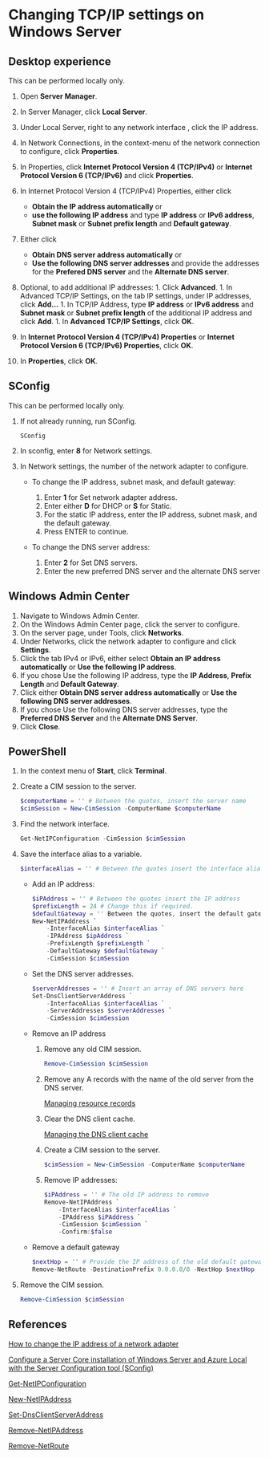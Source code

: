 # Changing TCP/IP settings on Windows Server

## Desktop experience

This can be performed locally only.

1. Open **Server Manager**.
1. In Server Manager, click **Local Server**.
1. Under Local Server, right to any network interface , click the IP address.
1. In Network Connections, in the context-menu of the network connection to configure, click **Properties**.
1. In Properties, click **Internet Protocol Version 4 (TCP/IPv4)** or **Internet Protocol Version 6 (TCP/IPv6)** and click **Properties**.
1. In Internet Protocol Version 4 (TCP/IPv4) Properties, either click

    * **Obtain the IP address automatically** or
    * **use the following IP address** and type **IP address** or **IPv6 address**, **Subnet mask** or **Subnet prefix length** and **Default gateway**.

1. Either click

    * **Obtain DNS server address automatically** or
    * **Use the following DNS server addresses** and provide the addresses for the **Prefered DNS server** and the **Alternate DNS server**.

1. Optional, to add additional IP addresses:
        1. Click **Advanced**.
        1. In Advanced TCP/IP Settings, on the tab IP settings, under IP addresses, click **Add...**
        1. In TCP/IP Address, type **IP address** or **IPv6 address** and **Subnet mask** or **Subnet prefix length** of the additional IP address and click **Add**.
        1. In **Advanced TCP/IP Settings**, click **OK**.

1. In **Internet Protocol Version 4 (TCP/IPv4) Properties** or **Internet Protocol Version 6 (TCP/IPv6) Properties**, click **OK**.
1. In **Properties**, click **OK**.

## SConfig

This can be performed locally only.

1. If not already running, run SConfig.

    ````shell
    SConfig
    ````

1. In sconfig, enter **8** for Network settings.
1. In Network settings, the number of the network adapter to configure.

    * To change the IP address, subnet mask, and default gateway:

        1. Enter **1** for Set network adapter address.
        1. Enter either **D** for DHCP or **S** for Static.
        1. For the static IP address, enter the IP address, subnet mask, and the default gateway.
        1. Press ENTER to continue.

    * To change the DNS server address:

        1. Enter **2** for Set DNS servers.
        1. Enter the new preferred DNS server and the alternate DNS server

## Windows Admin Center

1. Navigate to Windows Admin Center.
1. On the Windows Admin Center page, click the server to configure.
1. On the server page, under Tools, click **Networks**.
1. Under Networks, click the network adapter to configure and click **Settings**.
1. Click the tab IPv4 or IPv6, either select **Obtain an IP address automatically** or **Use the following IP address**.
1. If you chose Use the following IP address, type the **IP Address**, **Prefix Length** and **Default Gateway**.
1. Click either **Obtain DNS server address automatically** or **Use the following DNS server addresses**.
1. If you chose Use the following DNS server addresses, type the **Preferred DNS Server** and the **Alternate DNS Server**.
1. Click **Close**.

## PowerShell

1. In the context menu of **Start**, click **Terminal**.
1. Create a CIM session to the server.

    ````powershell
    $computerName = '' # Between the quotes, insert the server name
    $cimSession = New-CimSession -ComputerName $computerName
    ````

1. Find the network interface.

    ````powershell
    Get-NetIPConfiguration -CimSession $cimSession
    ````

1. Save the interface alias to a variable.

    ```powershell
    $interfaceAlias = '' # Between the quotes insert the interface alias
    ```

    * Add an IP address:

        ````powershell
        $iPAddress = '' # Between the quotes insert the IP address
        $prefixLength = 24 # Change this if required.
        $defaultGateway = '' Between the quotes, insert the default gateway
        New-NetIPAddress `
            -InterfaceAlias $interfaceAlias `
            -IPAddress $ipAddress `
            -PrefixLength $prefixLength `
            -DefaultGateway $defaultGateway `
            -CimSession $cimSession
        ````

    * Set the DNS server addresses.

        ````powershell
        $serverAddresses = '' # Insert an array of DNS servers here
        Set-DnsClientServerAddress `
            -InterfaceAlias $interfaceAlias `
            -ServerAddresses $serverAddresses `
            -CimSession $cimSession
        ````

    * Remove an IP address

        1. Remove any old CIM session.

            ````powershell
            Remove-CimSession $cimSession
            ````

        1. Remove any A records with the name of the old server from the DNS server.

            [Managing resource records](./Managing-resource-records.md)

        1. Clear the DNS client cache.

            [Managing the DNS client cache](./Managing-the-DNS-client-cache.md)

        1. Create a CIM session to the server.

            ````powershell
            $cimSession = New-CimSession -ComputerName $computerName
            ````

        1. Remove IP addresses:

            ````powershell
            $iPAddress = '' # The old IP address to remove
            Remove-NetIPAddress `
                -InterfaceAlias $interfaceAlias `
                -IPAddress $iPAddress `
                -CimSession $cimSession `
                -Confirm:$false
            ````

    * Remove a default gateway

        ```powershell
        $nextHop = '' # Provide the IP address of the old default gateway
        Remove-NetRoute -DestinationPrefix 0.0.0.0/0 -NextHop $nextHop
        ```

1. Remove the CIM session.

    ````powershell
    Remove-CimSession $cimSession
    ````

## References

[How to change the IP address of a network adapter](https://learn.microsoft.com/en-us/troubleshoot/windows-server/networking/change-ip-address-network-adapter)

[Configure a Server Core installation of Windows Server and Azure Local with the Server Configuration tool (SConfig)](https://learn.microsoft.com/en-us/windows-server/administration/server-core/server-core-sconfig)

[Get-NetIPConfiguration](https://learn.microsoft.com/en-us/powershell/module/nettcpip/get-netipconfiguration)

[New-NetIPAddress](https://learn.microsoft.com/en-us/powershell/module/nettcpip/New-NetIPAddress)

[Set-DnsClientServerAddress](https://learn.microsoft.com/en-us/powershell/module/dnsclient/set-dnsclientserveraddress)

[Remove-NetIPAddress](https://learn.microsoft.com/en-us/powershell/module/nettcpip/remove-netipaddress)

[Remove-NetRoute](https://learn.microsoft.com/en-us/powershell/module/nettcpip/remove-netroute)